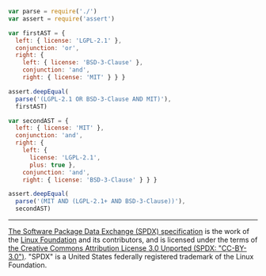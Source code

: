 ```javascript
var parse = require('./')
var assert = require('assert')

var firstAST = {
  left: { license: 'LGPL-2.1' },
  conjunction: 'or',
  right: {
    left: { license: 'BSD-3-Clause' },
    conjunction: 'and',
    right: { license: 'MIT' } } }

assert.deepEqual(
  parse('(LGPL-2.1 OR BSD-3-Clause AND MIT)'),
  firstAST)

var secondAST = {
  left: { license: 'MIT' },
  conjunction: 'and',
  right: {
    left: {
	  license: 'LGPL-2.1',
	  plus: true },
    conjunction: 'and',
    right: { license: 'BSD-3-Clause' } } }

assert.deepEqual(
  parse('(MIT AND (LGPL-2.1+ AND BSD-3-Clause))'),
  secondAST)
```

---

[The Software Package Data Exchange (SPDX) specification](http://spdx.org) is the work of the [Linux Foundation](http://www.linuxfoundation.org) and its contributors, and is licensed under the terms of [the Creative Commons Attribution License 3.0 Unported (SPDX: "CC-BY-3.0")](http://spdx.org/licenses/CC-BY-3.0). "SPDX" is a United States federally registered trademark of the Linux Foundation.
